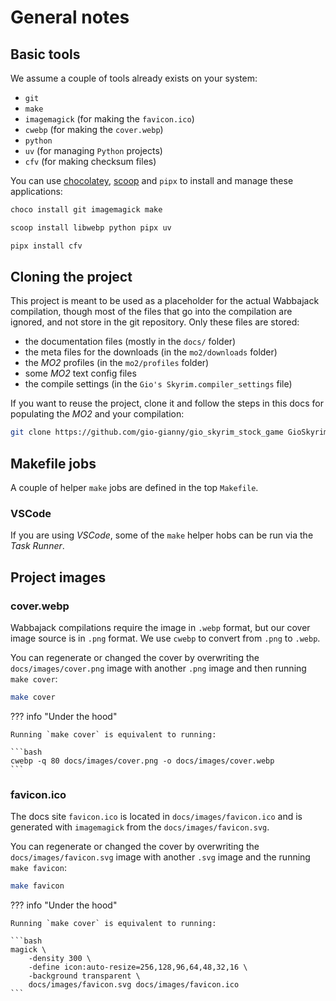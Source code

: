 # General notes

## Basic tools

We assume a couple of tools already exists on your system:

* `git`
* `make`
* `imagemagick` (for making the `favicon.ico`)
* `cwebp` (for making the `cover.webp`)
* `python`
* `uv` (for managing `Python` projects)
* `cfv` (for making checksum files)

You can use [chocolatey](https://community.chocolatey.org/), [scoop](https://scoop.sh/) and `pipx` to
install and manage these applications:

```bash
choco install git imagemagick make
```

```bash
scoop install libwebp python pipx uv
```

```bash
pipx install cfv
```

## Cloning the project

This project is meant to be used as a placeholder for the actual Wabbajack compilation,
though most of the files that go into the compilation are ignored, and not store in the git
repository. Only these files are stored:

* the documentation files (mostly in the `docs/` folder)
* the meta files for the downloads (in the `mo2/downloads` folder)
* the *MO2* profiles (in the `mo2/profiles` folder)
* some *MO2* text config files
* the compile settings (in the `Gio's Skyrim.compiler_settings` file)

If you want to reuse the project, clone it and follow the steps in this docs for populating
the *MO2* and your compilation:

```bash
git clone https://github.com/gio-gianny/gio_skyrim_stock_game GioSkyrim
```

## Makefile jobs

A couple of helper `make` jobs are defined in the top `Makefile`.

### VSCode

If you are using *VSCode*, some of the `make` helper hobs can be run via the *Task Runner*.

## Project images

### cover.webp

Wabbajack compilations require the image in `.webp` format, but our cover image source is
in `.png` format. We use `cwebp` to convert from `.png` to `.webp`.

You can regenerate or changed the cover by overwriting the `docs/images/cover.png` image
with another `.png` image and then running `make cover`:

```bash
make cover
```

??? info "Under the hood"

    Running `make cover` is equivalent to running:

    ```bash
    cwebp -q 80 docs/images/cover.png -o docs/images/cover.webp
    ```

### favicon.ico

The docs site `favicon.ico` is located in `docs/images/favicon.ico` and is generated with
`imagemagick` from the `docs/images/favicon.svg`.

You can regenerate or changed the cover by overwriting the `docs/images/favicon.svg` image
with another `.svg` image and the running `make favicon`:

```bash
make favicon
```

??? info "Under the hood"

    Running `make cover` is equivalent to running:

    ```bash
    magick \
        -density 300 \
        -define icon:auto-resize=256,128,96,64,48,32,16 \
        -background transparent \
        docs/images/favicon.svg docs/images/favicon.ico
    ```
